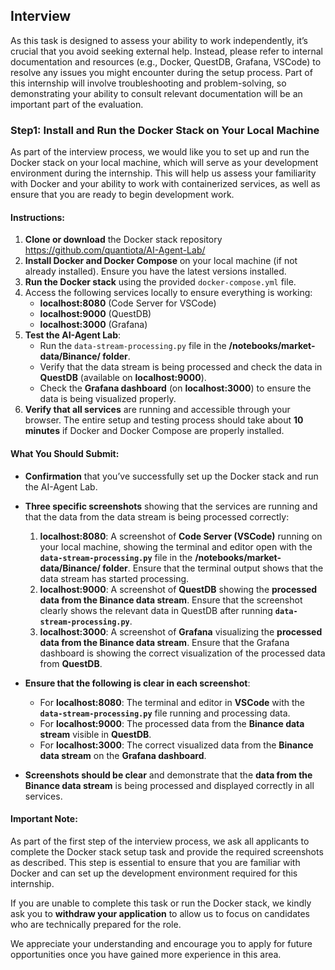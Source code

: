 
## Interview

As this task is designed to assess your ability to work independently, it’s crucial that you avoid seeking external help. Instead, please refer to internal documentation and resources (e.g., Docker, QuestDB, Grafana, VSCode) to resolve any issues you might encounter during the setup process. Part of this internship will involve troubleshooting and problem-solving, so demonstrating your ability to consult relevant documentation will be an important part of the evaluation.


### Step1: Install and Run the Docker Stack on Your Local Machine

As part of the interview process, we would like you to set up and run the Docker stack on your local machine, which will serve as your development environment during the internship. This will help us assess your familiarity with Docker and your ability to work with containerized services, as well as ensure that you are ready to begin development work.

#### Instructions:
1. **Clone or download** the Docker stack repository 
 https://github.com/quantiota/AI-Agent-Lab/
2. **Install Docker and Docker Compose** on your local machine (if not already installed). Ensure you have the latest versions installed.
3. **Run the Docker stack** using the provided `docker-compose.yml` file.
4. Access the following services locally to ensure everything is working:
   - **localhost:8080** (Code Server for VSCode)
   - **localhost:9000** (QuestDB)
   - **localhost:3000** (Grafana)
5. **Test the AI-Agent Lab**:
   - Run the `data-stream-processing.py` file in the **/notebooks/market-data/Binance/ folder**.
   - Verify that the data stream is being processed and check the data in **QuestDB** (available on **localhost:9000**).
   - Check the **Grafana dashboard** (on **localhost:3000**) to ensure the data is being visualized properly.
6. **Verify that all services** are running and accessible through your browser. The entire setup and testing process should take about **10 minutes** if Docker and Docker Compose are properly installed.


#### What You Should Submit:
- **Confirmation** that you’ve successfully set up the Docker stack and run the AI-Agent Lab.
- **Three specific screenshots** showing that the services are running and that the data from the data stream is being processed correctly:
  1. **localhost:8080**: A screenshot of **Code Server (VSCode)** running on your local machine, showing the terminal and editor open with the **`data-stream-processing.py`** file in the **/notebooks/market-data/Binance/ folder**. Ensure that the terminal output shows that the data stream has started processing.
  2. **localhost:9000**: A screenshot of **QuestDB** showing the **processed data from the Binance data stream**. Ensure that the screenshot clearly shows the relevant data in QuestDB after running **`data-stream-processing.py`**.
  3. **localhost:3000**: A screenshot of **Grafana** visualizing the **processed data from the Binance data stream**. Ensure that the Grafana dashboard is showing the correct visualization of the processed data from **QuestDB**.

- **Ensure that the following is clear in each screenshot**:
   - For **localhost:8080**: The terminal and editor in **VSCode** with the **`data-stream-processing.py`** file running and processing data.
   - For **localhost:9000**: The processed data from the **Binance data stream** visible in **QuestDB**.
   - For **localhost:3000**: The correct visualized data from the **Binance data stream** on the **Grafana dashboard**.

- **Screenshots should be clear** and demonstrate that the **data from the Binance data stream** is being processed and displayed correctly in all services.




 #### Important Note:

As part of the first step of the interview process, we ask all applicants to complete the Docker stack setup task and provide the required screenshots as described. This step is essential to ensure that you are familiar with Docker and can set up the development environment required for this internship.

If you are unable to complete this task or run the Docker stack, we kindly ask you to **withdraw your application** to allow us to focus on candidates who are technically prepared for the role.

We appreciate your understanding and encourage you to apply for future opportunities once you have gained more experience in this area.
